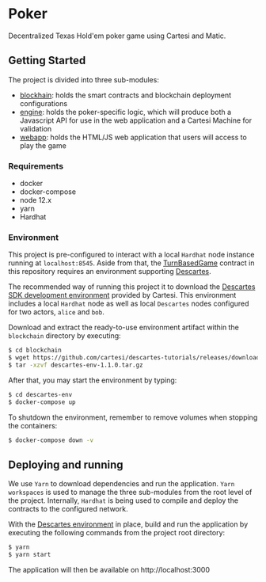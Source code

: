 # Poker

Decentralized Texas Hold'em poker game using Cartesi and Matic.

## Getting Started

The project is divided into three sub-modules:
- [blockhain](blockchain/README.md): holds the smart contracts and blockchain deployment  configurations
- [engine](engine/README.md): holds the poker-specific logic, which will produce both a Javascript API for use in the web application and a Cartesi Machine for validation
- [webapp](webapp/README.md): holds the HTML/JS web application that users will access to play the game 
### Requirements

- docker
- docker-compose
- node 12.x
- yarn
- Hardhat


### Environment

This project is pre-configured to interact with a local `Hardhat` node instance running at `localhost:8545`. Aside from that, the [TurnBasedGame](blockchain/contracts/TurnBasedGame.sol) contract in this repository requires an environment supporting [Descartes](https://github.com/cartesi/descartes).

The recommended way of running this project it to download the [Descartes SDK development environment](https://cartesi.io/en/docs/tutorials/descartes-env/) provided by Cartesi. This environment includes a local `Hardhat` node as well as local `Descartes` nodes configured for two actors, `alice` and `bob`.

Download and extract the ready-to-use environment artifact within the `blockchain` directory by executing:

```bash
$ cd blockchain
$ wget https://github.com/cartesi/descartes-tutorials/releases/download/v1.1.0/descartes-env-1.1.0.tar.gz
$ tar -xzvf descartes-env-1.1.0.tar.gz
```

After that, you may start the environment by typing:
```bash
$ cd descartes-env
$ docker-compose up
```

To shutdown the environment, remember to remove volumes when stopping the containers:
```bash
$ docker-compose down -v
```


## Deploying and running

We use `Yarn` to download dependencies and run the application. `Yarn workspaces` is used to manage the three sub-modules from the root level of the project. Internally, `Hardhat` is being used to compile and deploy the contracts to the configured network.

With the [Descartes environment](#Environment) in place, build and run the application by executing the following commands from the project root directory:

```bash
$ yarn
$ yarn start
```

The application will then be available on http://localhost:3000
